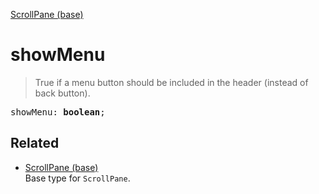 [ScrollPane (base)](ScrollPane_base.md)

# showMenu

> True if a menu button should be included in the header (instead of back button).

<pre class="docgen_signature">showMenu: <b>boolean</b>;</pre>

## Related

- [<!--{ref:type}-->ScrollPane (base)](ScrollPane_base.md) \
    Base type for `ScrollPane`.
